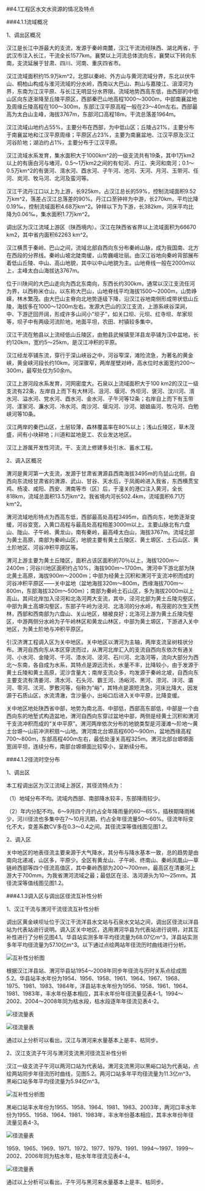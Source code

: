 ##4.1工程区水文水资源的情况及特点  

###4.1.1流域概况

1、调出区概况  

汉江是长江中游最大的支流，发源于秦岭南麓，汉江干流流经陕西、湖北两省，于武汉市注入长江，干流全长1577km。襄樊以上河流总体流向东，襄樊以下转向东南，支流延展于甘肃、四川、河南、重庆四省市。  

汉江流域面积约15.9万km^2，北部以秦岭、外方山与黄河流域分界，东北以伏牛山、桐柏山构成与淮河流域的分水岭，西南以大巴山、荆山与嘉陵江、沮漳河为界，东南为江汉平原、与长江无明显分水界限。流域地势西高东低，由西部的中低山区向东逐渐降至丘陵平原区，西部秦巴山地高程1000～3000m，中部南襄盆地及周缘丘陵高程在100～300m，东部江汉平原高程一般在23～40m左右。西部最高为太白山主峰，海拔3767m，东部河口高程18m，干流总落差1964m。  

汉江流域山地约占55%，主要分布在西部，为中低山区；丘陵占21%，主要分布于南襄盆地和江汉平原周缘；平原区占23%，主要为南襄盆地、江汉平原及汉江河谷阶地；湖泊约占1%，主要分布于江汉平原。  

汉江流域水系发育，集水面积大于1000km^2的一级支流共有19条，其中1万km2以上的有唐白河与堵河，0.5～1万km2之间的有旬河、丹江、夹河和南河；0.1～0.5万km^2的有褒河、湑水河、酉水河、子午河、池河、天河、月河、玉带河、任河、岚河、牧马河、北河及蛮河等。  

汉江干流丹江口以上为上游，长925km，占汉江总长的59%，控制流域面积9.52万km^2，落差占汉江总落差的90%。丹江口至钟祥为中游，长270km，平均比降0.19‰，控制流域面积4.68万km^2。钟祥以下为下游，长382km，河床平均比降为0.06‰，集水面积1.7万km^2。  

调出区为汉江流域上游区（陕西境内）。汉江在陕西省省界以上流域面积为66670 km2，其中省内面积62263 km^2。  

汉江横贯于秦岭、巴山之间，流域北部自西向东分布秦岭山脉，成为我国南、北方在西段的分界线。秦岭山坡北陡南缓，山势巍峨壮丽。由汉江谷地向秦岭背部展布着低山丘陵、中山、高山地貌，其中以中山地貌为主。山地脊线一般在2000m以上，主峰太白山海拔达3767m。  

位于川陕间的大巴山走向为西北东南向，东西长约300km，通常以汉江支流任河为界，以西称米仓山，以东称大巴山，山地脊线平均海拔1500～2000m，山势峥嵘，林木繁茂。由大巴山主脊向北地势逐级下降，沿汉江谷地南侧形成带状低山丘陵，海拔多在1000～1200m左右。发源大巴山的汉江支流，上游系峡谷深涧，中、下游迂回开阔，形成许多山间小“坝子”，如关口坝、元坝、红寺坝、牟家坝等，坝子中有两级河流阶地，地面平坦，农田、村镇较多集中。  

汉江干流在勉县以上流经低山丘陵区，由勉县武候镇至洋县龙亭铺为汉中盆地，长约120km，宽约5～25km，是汉江冲积的平原。  

汉江经龙亭铺东流，穿行于深山峡谷之中，河谷窄深，滩险流急，为著名的黄金峡，黄金峡河段长约10km，河深骤窄，两岸崖壁对峙，高水位时水面宽约200～300m，最窄处仅为50余m。  

汉江上游河段水系发育，河网密度大。石泉以上流域面积大于100 km2的汉江一级支流有22条，左岸自上而下有大林河、沮河、堰河、外坝河、褒河、汶川河、湑水河、溢水河、党水河、酉水河、金水河、子午河等12条；右岸自上而下有玉带河、漾家河、濂水河、冷水河、南沙河、堰沟河、沙河、娘娘庙河、牧马河、白勉峡河等10条。  

汉江两岸的秦巴山区，土层较薄，森林覆盖率在80%以上；浅山丘陵区，草木茂盛，间有小块耕地；川道和盆地是工、农业发达地区。  

汉江上游属开发性河流，干、支流上修建多处引水、蓄水工程。  

2、调入区概况  

渭河是黄河第一大支流，发源于甘肃省渭源县西南海拔3495m的鸟鼠山北侧，自西向东流经甘肃省的渭源、武山、甘谷、天水后，于凤阁岭进入我省，东西横贯宝鸡、杨凌、咸阳、西安、渭南等市（区）后，于潼关的港口注入黄河，全长818km，流域总面积13.5万km^2。我省境内河长502.4km，流域面积6.71万km^2。  

渭河流域地形特点为西高东低，西部最高处高程3495m，自西向东，地势逐渐变缓，河谷变宽，入黄口高程与最高处高程相差3000m以上。主要山脉北有六盘山、陇山、子午岭、黄龙山，南有秦岭，最高峰太白山，海拔3767m。流域北部为黄土高原，南部为秦岭山区，地貌主要有黄土丘陵区、黄土塬区、土石山区、黄土阶地区、河谷冲积平原区等。  

渭河上游主要为黄土丘陵区，面积占该区面积的70％以上，海拔1200m～2400m；河谷川地区面积约占10%，海拔900m～1700m。渭河中下游北部为陕北黄土高原，海拔900m～2000m；中部为经黄土沉积和渭河干支流冲积而成的河谷冲积平原区——关中盆地（盆地海拔320m～800m，西缘海拔700m～800m，东部海拔320m～500m）；南部为秦岭土石山区，多为海拔2000m以上高山。其间北岸加入泾河和北洛河两大支流，其中，泾河北部为黄土丘陵沟壑区，中部为黄土高塬沟壑区，东部子午岭为泾河、北洛河的分水岭，有茂密的次生天然林，西部和西南部为六盘山、关山地区，植被良好；北洛河上游为黄土丘陵沟壑区，中游两侧分水岭为子午岭林区和黄龙山林区，中部为黄土塬区，下游进入关中地区，为黄土阶地与冲积平原区。  

引汉济渭工程调入区为关中地区。关中地区以渭河为主轴，两岸支流呈树枝状分布。渭河自西向东从本区穿流而过，从渭河北岸汇入的支流自西向东依次有通关河、小水河、金陵河、千河、漆水河、泾河、石川河、北洛河等，流向大部分为西北～东南，各自成为水系，其特点是源远流长，水量不丰，比降较小，由于发源于黄土丘陵和黄土高原，泥沙含量大；南岸支流众多，均发源于秦岭北坡，自西向东主要支流有清姜河、清水河、石头河、霸王河、汤峪河、黑河、涝河、沣河、灞河、零河、沋河、罗敷河等，俗称为“峪”，其特点是源短流急，河床比降大，因发源于石质山区，水流清澈，含沙量小，出峪口后进入关中平原，比降变缓。  

关中地区地处陕西省中部，地势为南北高、中部低，西部高东部低，中部是一个由西向东的地堑式构造盆地，渭河自西向东穿过盆地中部，两侧是经黄土沉积和渭河干支流冲积而成的“关中平原”。渭河两岸依次分布的地貌类型是河漫滩～阶地～黄土台塬～山前冲洪积扇～山地。渭河南北台塬高程600～900m，盆地西缘高程700～800m，东部高程400m左右，最低处潼关高程325m。渭河北部台塬塬面宽阔平坦，连续分布，南部台塬塬面比较窄小，呈断续分布。  

###4.1.2径流时空分布  

1、调出区  

本工程调出区为汉江流域上游区，其径流特点为：  

 （1）地域分布不均。流域内西部、南部降水较丰，东部降雨较少。  
  
 （2）年内分配不均。6～9月四个月约占全年降雨量的60～65%，插秧期降雨稀少，河川径流也多集中在7～10月汛期，约占全年径流量50～60%。径流年际变化不大，变差系数CV多在0.3～0.4之间。其径流深等值线图见图1.2。  

2、调入区  

关中地区的地表径流主要来源于大气降水，其分布与降水基本一致，总的趋势是由南向北递减，山区多，平原少。全区有黄龙山、子午岭、终南山、秦岭凤凰山—草链岭西部等四个径流高值区，其中秦岭西部为200～700mm，最高区在清姜河上游大于700mm，为我省渭河流域之最；最低区在泾、洛河源头为10～25mm。其径流深等值线图见图1.2。  

###4.1.3调入区与调出区径流互补性分析  

1、汉江干流与渭河干流径流互补性分析  

调出区黄金峡坝址位于汉江干流洋县水文站与石泉水文站之间，调出区径流以洋县站为代表站进行说明。调入区关中地区，选用渭河华县为代表站进行说明，对其互补性进行了分析见图4.1。华县站实测多年平均径流量为68.07亿m^3，洋县站实测多年平均径流量为57.10亿m^3。以下通过点绘两站年径流历时曲线进行分析。  
  
![互补性分析图](/4yin-han-ji-wei-gong-cheng-shui-wen-ji-di-zhi-tiao-jian/img/2018-3-8-15-16-31.jpg "图4.1")

根据汉江洋县站、渭河华县站1954～2008年同步年径流与历时关系点绘成图5.2。华县站丰水年份为1954、1956、1958、1961、1964、1967、1968、1975、1981、1983、1984年，洋县站丰水年份为1956、1958、1961、1964、1981、1983年，丰水年份基本相应，其丰水年份年径流量见表4-1。1994～2002、2004～2008年同为枯水段，枯水段逐年年径流见表4-2。  

![径流量表](/4yin-han-ji-wei-gong-cheng-shui-wen-ji-di-zhi-tiao-jian/img/2018-3-8-15-17-38.jpg "表4-1")

![径流量表](/4yin-han-ji-wei-gong-cheng-shui-wen-ji-di-zhi-tiao-jian/img/2018-3-8-15-29-38.jpg "表4-2")


通过以上分析可以看出，汉江与渭河来水量基本上是丰、枯同步。
  
2、汉江支流子午河与渭河支流黑河径流互补性分析  

汉江一级支流子午河以两河口站为代表站，渭河支流黑河以黑峪口站为代表站，点绘两站同步年径流历时曲线，见图5.2。两河口站多年平均径流量为11.3亿m^3，黑峪口站多年平均径流量为5.94亿m^3。  
  

![互补性分析图](/4yin-han-ji-wei-gong-cheng-shui-wen-ji-di-zhi-tiao-jian/img/2018-3-8-15-34-11.jpg "图4.2")

黑峪口站丰水年份为1955、1958、1964、1981、1983、2003年，两河口丰水年份为1955、1958、1964、1981、1983年，丰水年份基本相应，其丰水年份年径流量见表4-3。  

![径流量表](/4yin-han-ji-wei-gong-cheng-shui-wen-ji-di-zhi-tiao-jian/img/2018-3-8-15-37-37.jpg "表4-3")

1959、1965、1969、1971、1972、1977、1979、1991、1994～1997、1999～2002、2006年同为枯水年，枯水年年径流见表4-4。  

![径流量表](/4yin-han-ji-wei-gong-cheng-shui-wen-ji-di-zhi-tiao-jian/img/2018-3-8-15-38-02.jpg "表4-4")

通过以上分析可以看出，子午河与黑河来水量基本上是丰、枯同步。
